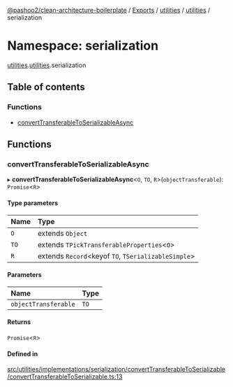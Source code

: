 [@pashoo2/clean-architecture-boilerplate](../README.md) / [Exports](../modules.md) / [utilities](utilities.md) / [utilities](utilities.utilities-1.md) / serialization

# Namespace: serialization

[utilities](utilities.md).[utilities](utilities.utilities-1.md).serialization

## Table of contents

### Functions

- [convertTransferableToSerializableAsync](utilities.utilities-1.serialization.md#converttransferabletoserializableasync)

## Functions

### convertTransferableToSerializableAsync

▸ **convertTransferableToSerializableAsync**<`O`, `TO`, `R`\>(`objectTransferable`): `Promise`<`R`\>

#### Type parameters

| Name | Type |
| :------ | :------ |
| `O` | extends `Object` |
| `TO` | extends `TPickTransferableProperties`<`O`\> |
| `R` | extends `Record`<keyof `TO`, `TSerializableSimple`\> |

#### Parameters

| Name | Type |
| :------ | :------ |
| `objectTransferable` | `TO` |

#### Returns

`Promise`<`R`\>

#### Defined in

[src/utilities/implementations/serialization/convertTransferableToSerializable/convertTransferableToSerializable.ts:13](https://github.com/pashoo2/clean-architecture-boilerplate/blob/4202db5/src/utilities/implementations/serialization/convertTransferableToSerializable/convertTransferableToSerializable.ts#L13)
